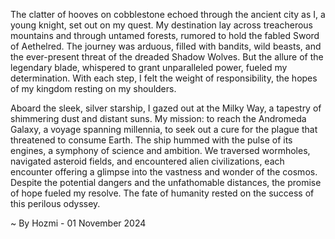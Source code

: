 
The clatter of hooves on cobblestone echoed through the ancient city as I, a young knight, set out on my quest. My destination lay across treacherous mountains and through untamed forests, rumored to hold the fabled Sword of Aethelred. The journey was arduous, filled with bandits, wild beasts, and the ever-present threat of the dreaded Shadow Wolves. But the allure of the legendary blade, whispered to grant unparalleled power, fueled my determination. With each step, I felt the weight of responsibility, the hopes of my kingdom resting on my shoulders.

Aboard the sleek, silver starship, I gazed out at the Milky Way, a tapestry of shimmering dust and distant suns. My mission: to reach the Andromeda Galaxy, a voyage spanning millennia, to seek out a cure for the plague that threatened to consume Earth. The ship hummed with the pulse of its engines, a symphony of science and ambition. We traversed wormholes, navigated asteroid fields, and encountered alien civilizations, each encounter offering a glimpse into the vastness and wonder of the cosmos. Despite the potential dangers and the unfathomable distances, the promise of hope fueled my resolve. The fate of humanity rested on the success of this perilous odyssey. 

~ By Hozmi - 01 November 2024
